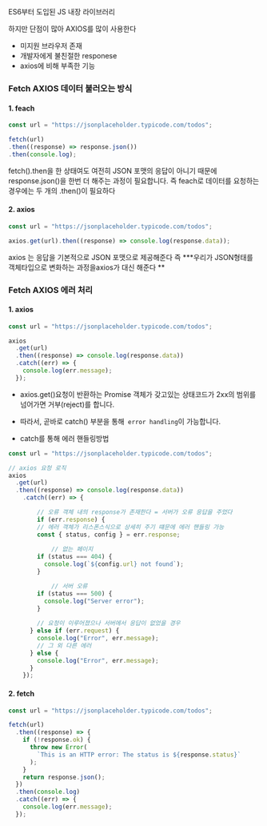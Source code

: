 ES6부터 도입된 JS 내장 라이브러리 

하지만 단점이 많아 AXIOS를 많이 사용한다 

- 미지원 브라우저 존재 
- 개발자에게 불친절한 responese
- axios에 비해 부족한 기능 

### Fetch AXIOS 데이터 불러오는 방식

#### 1. feach 

```js
const url = "https://jsonplaceholder.typicode.com/todos";

fetch(url)
.then((response) => response.json())
.then(console.log);
```

fetch().then을 한 상태여도 여전히 JSON 포맷의 응답이 아니기 때문에 response.json()을 한번 더 해주는 과정이 필요합니다. 즉 feach로 데이터를 요청하는 경우에는 두 개의 .then()이 필요하다 

#### 2. axios 

```jsx
const url = "https://jsonplaceholder.typicode.com/todos";

axios.get(url).then((response) => console.log(response.data));
```

axios 는 응답을 기본적으로 JSON 포맷으로 제공해준다 즉 ***우리가 JSON형태를 객체타입으로 
변화하는 과정을axios가 대신 해준다 **

### Fetch AXIOS  에러 처리 

#### 1. axios 

```jsx
const url = "https://jsonplaceholder.typicode.com/todos";

axios
  .get(url)
  .then((response) => console.log(response.data))
  .catch((err) => {
    console.log(err.message);
  });
```
-   axios.get()요청이 반환하는 Promise 객체가 갖고있는 상태코드가 2xx의 범위를 넘어가면 거부(reject)를 합니다.
-   따라서, 곧바로 catch() 부분을 통해` error handling`이 가능합니다. 

- catch를 통해 에러 핸들링방법
```js
const url = "https://jsonplaceholder.typicode.com/todos";

// axios 요청 로직
axios
  .get(url)
  .then((response) => console.log(response.data))
	.catch((err) => {

		// 오류 객체 내의 response가 존재한다 = 서버가 오류 응답을 주었다	
		if (err.response) {
		// 에러 객체가 리스폰스식으로 상세히 주기 떄문에 에러 핸들링 가능   
	    const { status, config } = err.response;
	
			// 없는 페이지
	    if (status === 404) {
	      console.log(`${config.url} not found`);
	    }

			// 서버 오류
	    if (status === 500) {
	      console.log("Server error");
	    }
	
		// 요청이 이루어졌으나 서버에서 응답이 없었을 경우
	  } else if (err.request) {
	    console.log("Error", err.message);
		// 그 외 다른 에러
	  } else {
	    console.log("Error", err.message);
	  }
	});
```

#### 2. fetch 

```js
const url = "https://jsonplaceholder.typicode.com/todos";

fetch(url)
  .then((response) => {
    if (!response.ok) {
      throw new Error(
        `This is an HTTP error: The status is ${response.status}`
      );
    }
    return response.json();
  })
  .then(console.log)
  .catch((err) => {
    console.log(err.message);
  });
```